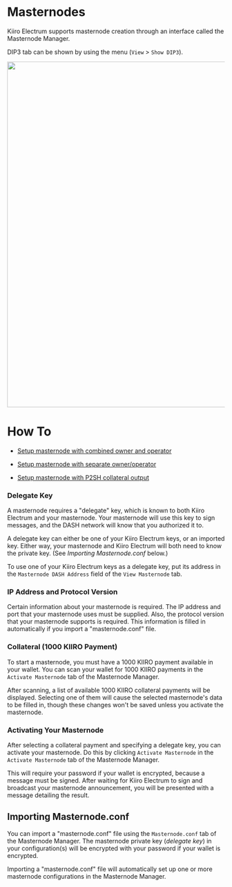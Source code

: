 # Masternodes

Kiiro Electrum supports masternode creation through an interface called the Masternode Manager.

DIP3 tab can be shown by using the menu (`View` > `Show DIP3`).

<p><image src="dip3/dip3_tab.png" width="800" /></p>


# How To

* [Setup masternode with combined owner and operator](dip3/op_own_howto.md)

* [Setup masternode with separate owner/operator](dip3/separate_op_own_howto.md)

* [Setup masternode with P2SH collateral output](dip3/dip3_p2sh_howto.md)
### Delegate Key

A masternode requires a "delegate" key, which is known to both Kiiro Electrum and your masternode.
Your masternode will use this key to sign messages, and the DASH network will know that you authorized
it to.

A delegate key can either be one of your Kiiro Electrum keys, or an imported key. Either way, your masternode
and Kiiro Electrum will both need to know the private key. (See *Importing Masternode.conf* below.)

To use one of your Kiiro Electrum keys as a delegate key, put its address in the `Masternode DASH Address`
field of the `View Masternode` tab.

### IP Address and Protocol Version

Certain information about your masternode is required. The IP address and port that your masternode uses
must be supplied. Also, the protocol version that your masternode supports is required. This information is filled
in automatically if you import a "masternode.conf" file.

### Collateral (1000 KIIRO Payment)

To start a masternode, you must have a 1000 KIIRO payment available in your wallet.
You can scan your wallet for 1000 KIIRO payments in the `Activate Masternode` tab of the Masternode
Manager.

After scanning, a list of available 1000 KIIRO collateral payments will be displayed. Selecting one
of them will cause the selected masternode's data to be filled in, though these changes won't be saved
unless you activate the masternode.

### Activating Your Masternode

After selecting a collateral payment and specifying a delegate key, you can activate your masternode.
Do this by clicking `Activate Masternode` in the `Activate Masternode` tab of the Masternode Manager.

This will require your password if your wallet is encrypted, because a message must be signed. After
waiting for Kiiro Electrum to sign and broadcast your masternode announcement, you will be presented with
a message detailing the result.

## Importing Masternode.conf

You can import a "masternode.conf" file using the `Masternode.conf` tab of the Masternode Manager.
The masternode private key (*delegate key*) in your configuration(s) will be encrypted with your
password if your wallet is encrypted.

Importing a "masternode.conf" file will automatically set up one or more masternode configurations in
the Masternode Manager.
